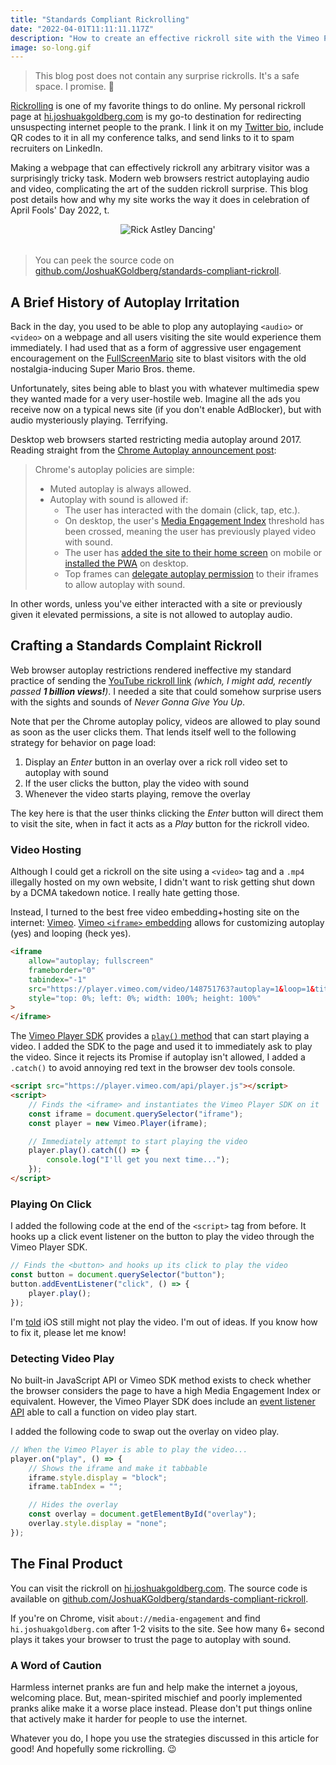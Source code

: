 ```yaml
---
title: "Standards Compliant Rickrolling"
date: "2022-04-01T11:11:11.117Z"
description: "How to create an effective rickroll site with the Vimeo Player SDK despite around modern web browser autoplay restrictions."
image: so-long.gif
---
```


> This blog post does not contain any surprise rickrolls.
> It's a safe space.
> I promise. 🧡

[Rickrolling](https://en.wikipedia.org/wiki/Rickrolling) is one of my favorite things to do online.
My personal rickroll page at [hi.joshuakgoldberg.com](https://hi.joshuakgoldberg.com "my personal rickroll page at hi.joshuakgoldberg.com") is my go-to destination for redirecting unsuspecting internet people to the prank.
I link it on my [Twitter bio](https://hi.joshuakgoldberg.com), include QR codes to it in all my conference talks, and send links to it to spam recruiters on LinkedIn.

Making a webpage that can effectively rickroll any arbitrary visitor was a surprisingly tricky task.
Modern web browsers restrict autoplaying audio and video, complicating the art of the sudden rickroll surprise.
This blog post details how and why my site works the way it does in celebration of April Fools' Day 2022, t.

<div style="display:block;margin-bottom:2rem;text-align:center;">
<img alt="Rick Astley Dancing'" src="/images/rick-astley-dancing.gif" />
</div>

> You can peek the source code on [github.com/JoshuaKGoldberg/standards-compliant-rickroll](https://github.com/JoshuaKGoldberg/standards-compliant-rickroll).

## A Brief History of Autoplay Irritation

Back in the day, you used to be able to plop any autoplaying `<audio>` or `<video>` on a webpage and all users visiting the site would experience them immediately.
I had used that as a form of aggressive user engagement encouragement on the [FullScreenMario](https://wikipedia.org/wiki/FullScreenMario) site to blast visitors with the old nostalgia-inducing Super Mario Bros. theme.

Unfortunately, sites being able to blast you with whatever multimedia spew they wanted made for a very user-hostile web.
Imagine all the ads you receive now on a typical news site (if you don't enable AdBlocker), but with audio mysteriously playing.
Terrifying.

Desktop web browsers started restricting media autoplay around 2017.
Reading straight from the [Chrome Autoplay announcement post](https://developer.chrome.com/blog/autoplay):

> Chrome's autoplay policies are simple:
>
> -   Muted autoplay is always allowed.
> -   Autoplay with sound is allowed if:
>     -   The user has interacted with the domain (click, tap, etc.).
>     -   On desktop, the user's [Media Engagement Index](https://developer.chrome.com/blog/autoplay/#media-engagement-index) threshold has been crossed, meaning the user has previously played video with sound.
>     -   The user has [added the site to their home screen](https://web.dev/customize-install) on mobile or [installed the PWA](https://web.dev/progressive-web-apps) on desktop.
>     -   Top frames can [delegate autoplay permission](https://developer.chrome.com/blog/autoplay/#iframe-delegation) to their iframes to allow autoplay with sound.

In other words, unless you've either interacted with a site or previously given it elevated permissions, a site is not allowed to autoplay audio.

## Crafting a Standards Complaint Rickroll

Web browser autoplay restrictions rendered ineffective my standard practice of sending the [YouTube rickroll link](https://www.youtube.com/watch?v=dQw4w9WgXcQ) _(which, I might add, recently passed **1 billion views!**)_.
I needed a site that could somehow surprise users with the sights and sounds of _Never Gonna Give You Up_.

Note that per the Chrome autoplay policy, videos are allowed to play sound as soon as the user clicks them.
That lends itself well to the following strategy for behavior on page load:

1. Display an _Enter_ button in an overlay over a rick roll video set to autoplay with sound
2. If the user clicks the button, play the video with sound
3. Whenever the video starts playing, remove the overlay

The key here is that the user thinks clicking the _Enter_ button will direct them to visit the site, when in fact it acts as a _Play_ button for the rickroll video.

### Video Hosting

Although I could get a rickroll on the site using a `<video>` tag and a `.mp4` illegally hosted on my own website, I didn't want to risk getting shut down by a DCMA takedown notice.
I really hate getting those.

Instead, I turned to the best free video embedding+hosting site on the internet: [Vimeo](https://vimeo.com).
[Vimeo `<iframe>` embedding](https://developer.vimeo.com/player/sdk/embed) allows for customizing autoplay (yes) and looping (heck yes).

```html
<iframe
    allow="autoplay; fullscreen"
    frameborder="0"
    tabindex="-1"
    src="https://player.vimeo.com/video/148751763?autoplay=1&loop=1&title=0&byline=0&portrait=0"
    style="top: 0%; left: 0%; width: 100%; height: 100%"
>
</iframe>
```

The [Vimeo Player SDK](https://developer.vimeo.com/player/sdk) provides a [`play()` method](https://developer.vimeo.com/player/sdk/reference#play-a-video) that can start playing a video.
I added the SDK to the page and used it to immediately ask to play the video.
Since it rejects its Promise if autoplay isn't allowed, I added a `.catch()` to avoid annoying red text in the browser dev tools console.

```html
<script src="https://player.vimeo.com/api/player.js"></script>
<script>
    // Finds the <iframe> and instantiates the Vimeo Player SDK on it
    const iframe = document.querySelector("iframe");
    const player = new Vimeo.Player(iframe);

    // Immediately attempt to start playing the video
    player.play().catch(() => {
        console.log("I'll get you next time...");
    });
</script>
```

### Playing On Click

I added the following code at the end of the `<script>` tag from before.
It hooks up a click event listener on the button to play the video through the Vimeo Player SDK.

```js
// Finds the <button> and hooks up its click to play the video
const button = document.querySelector("button");
button.addEventListener("click", () => {
    player.play();
});
```

I'm [told](https://twitter.com/KipEnyan/status/1509913672667340806 "Tweet from KipEnyan") iOS still might not play the video.
I'm out of ideas.
If you know how to fix it, please let me know!

### Detecting Video Play

No built-in JavaScript API or Vimeo SDK method exists to check whether the browser considers the page to have a high Media Engagement Index or equivalent.
However, the Vimeo Player SDK does include an [event listener API](https://developer.vimeo.com/player/sdk/reference#add-an-event-listener-to-a-player) able to call a function on video play start.

I added the following code to swap out the overlay on video play.

```js
// When the Vimeo Player is able to play the video...
player.on("play", () => {
    // Shows the iframe and make it tabbable
    iframe.style.display = "block";
    iframe.tabIndex = "";

    // Hides the overlay
    const overlay = document.getElementById("overlay");
    overlay.style.display = "none";
});
```

## The Final Product

You can visit the rickroll on [hi.joshuakgoldberg.com](https://hi.joshuakgoldberg.com "final rickroll page at hi.joshuakgoldberg.com").
The source code is available on [github.com/JoshuaKGoldberg/standards-compliant-rickroll](https://github.com/JoshuaKGoldberg/standards-compliant-rickroll).

If you're on Chrome, visit `about://media-engagement` and find `hi.joshuakgoldberg.com` after 1-2 visits to the site.
See how many 6+ second plays it takes your browser to trust the page to autoplay with sound.

### A Word of Caution

Harmless internet pranks are fun and help make the internet a joyous, welcoming place.
But, mean-spirited mischief and poorly implemented pranks alike make it a worse place instead.
Please don't put things online that actively make it harder for people to use the internet.

Whatever you do, I hope you use the strategies discussed in this article for good!
And hopefully some rickrolling. 😉
